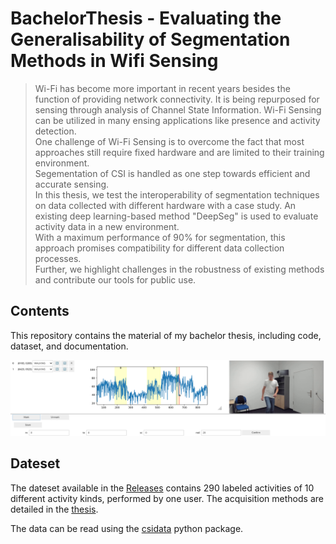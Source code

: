 # BachelorThesis - Evaluating the Generalisability of Segmentation Methods in Wifi Sensing

> Wi-Fi has become more important in recent years besides the function of providing network connectivity.
 It is being repurposed for sensing through analysis of Channel State Information.
 Wi-Fi Sensing can be utilized in many ensing applications like presence and activity detection.  
 One challenge of Wi-Fi Sensing is to overcome the fact that most approaches still require fixed hardware and are limited to their training environment.  
 Segementation of CSI is handled as one step towards efficient and accurate sensing.  
 In this thesis, we test the interoperability of segmentation techniques on data collected with different hardware with a case study. An existing deep learning-based method "DeepSeg" is used to evaluate activity data in a new environment.  
 With a maximum performance of 90% for segmentation, this approach promises compatibility for different data collection processes.  
 Further, we highlight challenges in the robustness of existing methods and contribute our tools for public use.

## Contents
This repository contains the material of my bachelor thesis, including code, dataset, and documentation.

![Interactive Activity Segmentation/Labeling Tool](LabelingTool.png)

## Dateset
The dateset available in the [Releases](https://github.com/FelixDobler/BachelorThesis-WiFi-Sensing-Segmentation/releases) contains 290 labeled activities of 10 different activity kinds, performed by one user.
The acquisition methods are detailed in the [thesis](./Dobler_Felix_Evaluating_the_Generalisability_of_Segmentation_Methods_in_Wifi_Sensing.pdf).

The data can be read using the [csidata](./csidata/) python package.
